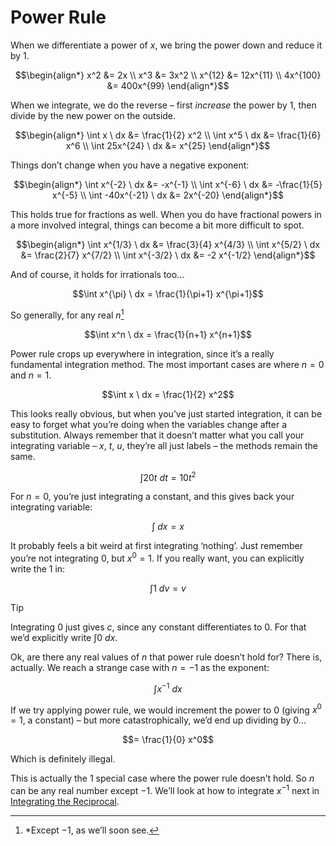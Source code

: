 # Power Rule
<!-- #SQUARK live! c! simp!
| dest = guides/integrals/antiderivatives/power-rule
| capt = Introduction to integration
| index = guides / integrals / antiderivatives
| date = 2025 February 3
-->

When we differentiate a power of $x$, we bring the power down and reduce it by $1$.

```math
\begin{align*}
  x^2 &= 2x
  \\ x^3 &= 3x^2
  \\ x^{12} &= 12x^{11}
  \\ 4x^{100} &= 400x^{99}
\end{align*}
```

When we integrate, we do the reverse – first *increase* the power by $1$, then divide by the new power on the outside.

```math
\begin{align*}
  \int x \ dx &= \frac{1}{2} x^2
  \\ \int x^5 \ dx &= \frac{1}{6} x^6
  \\ \int 25x^{24} \ dx &= x^{25}
\end{align*}
```

Things don’t change when you have a negative exponent:

```math
\begin{align*}
  \int x^{-2} \ dx &= -x^{-1}
  \\ \int x^{-6} \ dx &= -\frac{1}{5} x^{-5}
  \\ \int -40x^{-21} \ dx &= 2x^{-20}
\end{align*}
```

This holds true for fractions as well. When you do have fractional powers in a more involved integral, things can become a bit more difficult to spot.

```math
\begin{align*}
  \int x^{1/3} \ dx &= \frac{3}{4} x^{4/3}
  \\ \int x^{5/2} \ dx &= \frac{2}{7} x^{7/2}
  \\ \int x^{-3/2} \ dx &= -2 x^{-1/2}
\end{align*}
```

And of course, it holds for irrationals too...

```math
\int x^{\pi} \ dx = \frac{1}{\pi+1} x^{\pi+1}
```

So generally, for any real $n$[^real]

[^real]: *Except $-1$, as we’ll soon see.

```math
\int x^n \ dx = \frac{1}{n+1} x^{n+1}
```

Power rule crops up everywhere in integration, since it’s a really fundamental integration method. The most important cases are where $n = 0$ and $n = 1$.

```math
\int x \ dx = \frac{1}{2} x^2
```

This looks really obvious, but when you’ve just started integration, it can be easy to forget what you’re doing when the variables change after a substitution. Always remember that it doesn’t matter what you call your integrating variable – $x$, $t$, $u$, they’re all just labels – the methods remain the same.

```math
\int 20t \ dt = 10t^2
```

For $n = 0$, you’re just integrating a constant, and this gives back your integrating variable:

```math
\int \ dx = x
```

It probably feels a bit weird at first integrating ‘nothing’. Just remember you’re not integrating $0$, but $x^0 = 1$. If you really want, you can explicitly write the $1$ in:

```math
\int 1 \ dv = v
```

> [!Tip]
> Integrating $0$ just gives $c$, since any constant differentiates to $0$. For that we’d explicitly write $\int 0 \ dx$.

Ok, are there any real values of $n$ that power rule doesn’t hold for? There is, actually. We reach a strange case with $n = -1$ as the exponent:

```math
\int x^{-1} \ dx
```

If we try applying power rule, we would increment the power to $0$ (giving $x^0 = 1$, a constant) – but more catastrophically, we’d end up dividing by $0$...

```math
= \frac{1}{0} x^0
```

Which is definitely illegal.

This is actually the 1 special case where the power rule doesn’t hold. So $n$ can be any real number except $-1$. We’ll look at how to integrate $x^{-1}$ next in [Integrating the Reciprocal](reciprocal.md).
